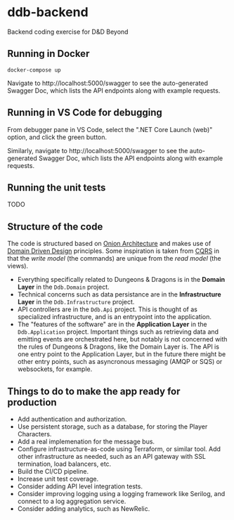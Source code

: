# ddb-backend
Backend coding exercise for D&amp;D Beyond

## Running in Docker
```
docker-compose up
```

Navigate to http://localhost:5000/swagger to see the auto-generated Swagger Doc, which lists the API endpoints along with example requests.

## Running in VS Code for debugging
From debugger pane in VS Code, select the ".NET Core Launch (web)" option, and click the green button.

Similarly, navigate to http://localhost:5000/swagger to see the auto-generated Swagger Doc, which lists the API endpoints along with example requests.

## Running the unit tests
TODO

## Structure of the code
The code is structured based on [Onion Architecture](https://www.codeguru.com/csharp/csharp/cs_misc/designtechniques/understanding-onion-architecture.html) and makes use of [Domain Driven Design](https://martinfowler.com/tags/domain%20driven%20design.html) principles. Some inspiration is taken from [CQRS](https://docs.microsoft.com/en-us/dotnet/architecture/microservices/microservice-ddd-cqrs-patterns/apply-simplified-microservice-cqrs-ddd-patterns) in that the _write model_ (the commands) are unique from the _read model_ (the views).

* Everything specifically related to Dungeons & Dragons is in the **Domain Layer** in the `Ddb.Domain` project.
* Technical concerns such as data persistance are in the **Infrastructure Layer** in the `Ddb.Infrastructure` project.
* API controllers are in the `Ddb.Api` project. This is thought of as specialized infrastructure, and is an entrypoint into the application.
* The "features of the software" are in the **Application Layer** in the `Ddb.Application` project. Important things such as retrieving data and emitting events are orchestrated here, but notably is not concerned with the rules of Dungeons & Dragons, like the Domain Layer is. The API is one entry point to the Application Layer, but in the future there might be other entry points, such as asyncronous messaging (AMQP or SQS) or websockets, for example.

## Things to do to make the app ready for production
* Add authentication and authorization.
* Use persistent storage, such as a database, for storing the Player Characters.
* Add a real implemenation for the message bus.
* Configure infrastructure-as-code using Terraform, or similar tool. Add other infrastructure as needed, such as an API gateway with SSL termination, load balancers, etc.
* Build the CI/CD pipeline.
* Increase unit test coverage.
* Consider adding API level integration tests.
* Consider improving logging using a logging framework like Serilog, and connect to a log aggregation service.
* Consider adding analytics, such as NewRelic.
